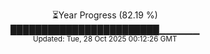 <p align="center">
⏳Year Progress (82.19 %)<br>
████████████████████████▁▁▁▁▁▁ <br>
<sub>Updated: Tue, 28 Oct 2025 00:12:26 GMT</sub>
</p>

